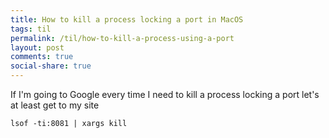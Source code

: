 ```yaml
---
title: How to kill a process locking a port in MacOS
tags: til
permalink: /til/how-to-kill-a-process-using-a-port
layout: post
comments: true
social-share: true
---
```


If I'm going to Google every time I need to kill a process locking a port let's at least get to my site

```
lsof -ti:8081 | xargs kill
```
